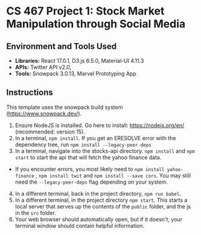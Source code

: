 # CS 467 Project 1: Stock Market Manipulation through Social Media


## Environment and Tools Used
* __Libraries:__ React 17.0.1, D3.js 6.5.0, Material-UI 4.11.3
* __APIs:__ Twitter API v2.0, <insert finance APIs>
* __Tools:__ Snowpack 3.0.13, Marvel Prototyping App


## Instructions

This template uses the snowpack build system (https://www.snowpack.dev/).

1. Ensure NodeJS is installed.  Go here to install: https://nodejs.org/en/ (recommended: version 15).
2. In a terminal, `npm install`. If you get an ERESOLVE error with the dependency tree, run `npm install --legacy-peer-deps`
3. In a terminal, navigate into the stocks-api directory. `npm install` and `npm start` to start the api that will fetch the yahoo finance data.
- If you encounter errors, you most likely need to `npm install yahoo-finance` , `npm install twit` and `npm install --save cors`. You may still need the `--legacy-peer-deps` flag depending on your system.
4. In a different terminal, back in the project directory, `npm run babel`.
4. In a different terminal, in the project directory `npm start`. This starts a local server that serves up the contents of the `public` folder, and the js
in the `src` folder.
5. Your web browser should automatically open, but if it doesn't, your terminal window should contain helpful information.
